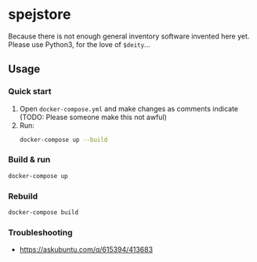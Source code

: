 # spejstore

Because there is not enough general inventory software invented here yet.
Please use Python3, for the love of `$deity`...

## Usage

### Quick start

1. Open `docker-compose.yml` and make changes as comments indicate (TODO: Please someone make this not awful)
2. Run:
    ```sh
    docker-compose up --build
    ```


### Build & run

```sh
docker-compose up
```

### Rebuild

```sh
docker-compose build
```

### Troubleshooting

- https://askubuntu.com/q/615394/413683
